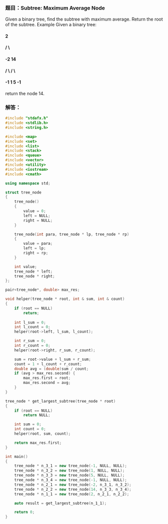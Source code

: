 ### 题目：Subtree: Maximum Average Node
Given a binary tree, find the subtree with maximum average. Return the root of the subtree.
Example Given a binary tree:
####       2
####     /   \ 
####  -2       14 
####  / \      / \ 
#### -1  1     5  -1
return the node 14.

### 解答：
```c++
#include "stdafx.h"
#include <stdlib.h>
#include <string.h>

#include <map>
#include <set>
#include <list>
#include <stack>
#include <queue>
#include <vector>
#include <utility>
#include <iostream>
#include <cmath>

using namespace std;

struct tree_node
{
	tree_node()
	{
		value = 0;
		left = NULL;
		right = NULL;
	}

	tree_node(int para, tree_node * lp, tree_node * rp)
	{
		value = para;
		left = lp;
		right = rp;
	}

	int value;
	tree_node * left;
	tree_node * right;
};

pair<tree_node*, double> max_res;

void helper(tree_node * root, int & sum, int & count)
{
	if (root == NULL)
		return;
	
	int l_sum = 0;
	int l_count = 0;
	helper(root->left, l_sum, l_count);

	int r_sum = 0;
	int r_count = 0;
	helper(root->right, r_sum, r_count);

	sum = root->value + l_sum + r_sum;
	count = 1 + l_count + r_count;
	double avg = (double)sum / count;
	if (avg > max_res.second) {
		max_res.first = root;
		max_res.second = avg;
	}
}

tree_node * get_largest_subtree(tree_node * root)
{
	if (root == NULL)
		return NULL;

	int sum = 0;
	int count = 0;
	helper(root, sum, count);

	return max_res.first;
}

int main()
{
	tree_node * n_3_1 = new tree_node(-1, NULL, NULL);
	tree_node * n_3_2 = new tree_node(1, NULL, NULL);
	tree_node * n_3_3 = new tree_node(5, NULL, NULL);
	tree_node * n_3_4 = new tree_node(-1, NULL, NULL);
	tree_node * n_2_1 = new tree_node(-2, n_3_1, n_3_2);
	tree_node * n_2_2 = new tree_node(14, n_3_3, n_3_4);
	tree_node * n_1_1 = new tree_node(2, n_2_1, n_2_2);

	auto result = get_largest_subtree(n_1_1);

	return 0;
}
```
